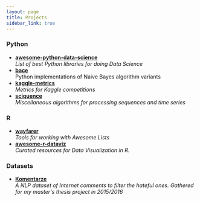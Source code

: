 ```yaml
---
layout: page
title: Projects
sidebar_link: true
---
```


### Python
* [**awesome-python-data-science**](https://krzjoa.github.io/awesome-python-data-science)
<br>_List of best Python libraries for doing Data Science_
* [**bace**](https://github.com/krzjoa/bace)
<br>Python implementations of Naive Bayes algorithm variants
* [**kaggle-metrics**](https://github.com/krzjoa/kaggle-metrics)
<br>_Metrics for Kaggle competitions_
* [**sciquence**](https://github.com/krzjoa/sciquence)
<br>_Miscellaneous algorithms for processing sequences and time series_

### R
* [**wayfarer**](https://krzjoa.github.io/wayfarer)
<br>_Tools for working with Awesome Lists_
* [**awesome-r-dataviz**](https://krzjoa.github.io/awesome-r-dataviz)
<br>_Curated resources for Data Visualization in R._

### Datasets
* [**Komentarze**](https://github.com/krzjoa/Kometarze)
<br>_A NLP dataset of Internet comments to filter the hateful ones. 
Gathered for my master's thesis project in 2015/2016_
